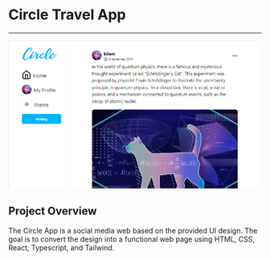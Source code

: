 # Circle Travel App
-----
![Alt text](image.png)

## Project Overview
The Circle App is a social media web based on the provided UI design. The goal is to convert the design into a functional web page using HTML, CSS, React, Typescript, and Tailwind. 

